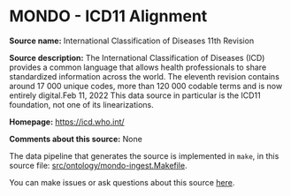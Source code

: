 # MONDO - ICD11 Alignment

**Source name:** International Classification of Diseases 11th Revision

**Source description:** The International Classification of Diseases (ICD) provides a common language that allows health professionals to  share standardized information across the world. The eleventh revision contains around 17 000 unique codes, more than  120 000 codable terms and is now entirely digital.Feb 11, 2022
This data source in particular is the ICD11 foundation, not one of its linearizations.


**Homepage:** https://icd.who.int/

**Comments about this source:** None





The data pipeline that generates the source is implemented in `make`, in this source file: [src/ontology/mondo-ingest.Makefile](https://github.com/monarch-initiative/mondo-ingest/blob/main/src/ontology/mondo-ingest.Makefile).

You can make issues or ask questions about this source [here](https://github.com/monarch-initiative/mondo-ingest/issues).
